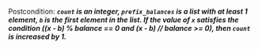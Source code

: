 Postcondition: ***`count` is an integer, `prefix_balances` is a list with at least 1 element, `b` is the first element in the list. If the value of `x` satisfies the condition ((x - b) % balance == 0 and (x - b) // balance >= 0), then `count` is increased by 1.***